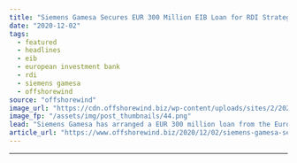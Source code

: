 ```yaml
---
title: "Siemens Gamesa Secures EUR 300 Million EIB Loan for RDI Strategy"
date: "2020-12-02"
tags: 
  - featured
  - headlines
  - eib
  - european investment bank
  - rdi
  - siemens gamesa
  - offshorewind
source: "offshorewind"
image_url: "https://cdn.offshorewind.biz/wp-content/uploads/sites/2/2020/12/02114002/Siemens-Gamesa-Secures-EUR-300-Million-EIB-Loan-for-RDI-Strategy.png"
image_fp: "/assets/img/post_thumbnails/44.png"
lead: "Siemens Gamesa has arranged a EUR 300 million loan from the European Investment Bank"
article_url: "https://www.offshorewind.biz/2020/12/02/siemens-gamesa-secures-eur-300-million-eib-loan-for-rdi-strategy/"
---
```


---
